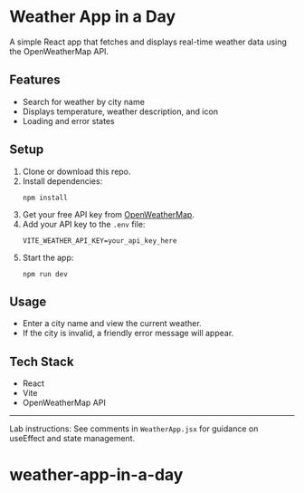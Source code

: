 # Weather App in a Day

A simple React app that fetches and displays real-time weather data using the OpenWeatherMap API.

## Features
- Search for weather by city name
- Displays temperature, weather description, and icon
- Loading and error states

## Setup
1. Clone or download this repo.
2. Install dependencies:
	```
	npm install
	```
3. Get your free API key from [OpenWeatherMap](https://openweathermap.org/api).
4. Add your API key to the `.env` file:
	```
	VITE_WEATHER_API_KEY=your_api_key_here
	```
5. Start the app:
	```
	npm run dev
	```

## Usage
- Enter a city name and view the current weather.
- If the city is invalid, a friendly error message will appear.

## Tech Stack
- React
- Vite
- OpenWeatherMap API

---

Lab instructions: See comments in `WeatherApp.jsx` for guidance on useEffect and state management.
# weather-app-in-a-day
